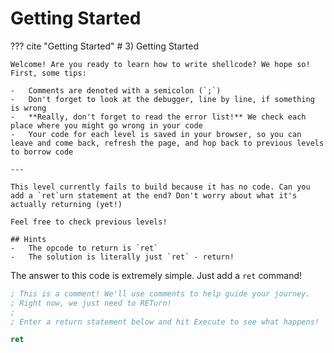 # Getting Started

??? cite "Getting Started"
    # 3) Getting Started

    Welcome! Are you ready to learn how to write shellcode? We hope so! First, some tips:

    -   Comments are denoted with a semicolon (`;`)
    -   Don't forget to look at the debugger, line by line, if something is wrong
    -   **Really, don't forget to read the error list!** We check each place where you might go wrong in your code
    -   Your code for each level is saved in your browser, so you can leave and come back, refresh the page, and hop back to previous levels to borrow code

    ---

    This level currently fails to build because it has no code. Can you add a `ret`urn statement at the end? Don't worry about what it's actually returning (yet!)

    Feel free to check previous levels!

    ## Hints
    -   The opcode to return is `ret`
    -   The solution is literally just `ret` - return!

The answer to this code is extremely simple. Just add a `ret` command!

```asm
; This is a comment! We'll use comments to help guide your journey.
; Right now, we just need to RETurn!
;
; Enter a return statement below and hit Execute to see what happens!

ret
```